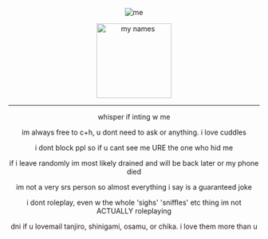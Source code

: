 <p align="center"> <img src="https://media.discordapp.net/attachments/1095650668787810307/1159048494984744991/trigger-world.gif?ex=651e7787&is=651d2607&hm=5746761" alt="me">
<p align="center"> <img width="150" src="https://media.discordapp.net/attachments/1095650668787810307/1159057923343925278/Untitled1183_20231004042152.png?ex=651e804f&is=651d2ecf&hm=4c2a0ad5188e5dba6add7167d273155294f0fe64eb325a48147760f89dbccc13&" alt="my names">

---
<p align="center"> whisper if inting w me
  
<p align="center"> im always free to c+h, u dont need to ask or anything. i love cuddles

<p align="center"> i dont block ppl so if u cant see me URE the one who hid me

<p align="center"> if i leave randomly im most likely drained and will be back later or my phone died

<p align="center"> im not a very srs person so almost everything i say is a guaranteed joke

<p align="center"> i dont roleplay, even w the whole 'sighs' 'sniffles' etc thing im not ACTUALLY roleplaying


<p align="center"> dni if u lovemail tanjiro, shinigami, osamu, or chika. i love them more than u
